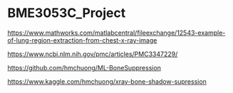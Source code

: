 # BME3053C_Project

https://www.mathworks.com/matlabcentral/fileexchange/12543-example-of-lung-region-extraction-from-chest-x-ray-image

https://www.ncbi.nlm.nih.gov/pmc/articles/PMC3347229/

https://github.com/hmchuong/ML-BoneSuppression

https://www.kaggle.com/hmchuong/xray-bone-shadow-supression
